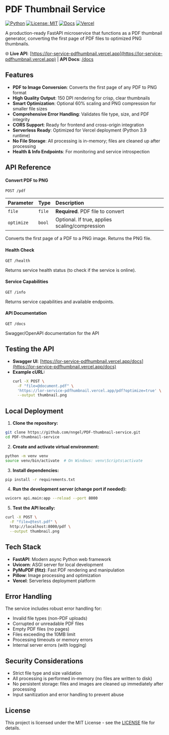 # PDF Thumbnail Service

[![Python](https://img.shields.io/badge/python-3.9%2B-blue?logo=python)](https://www.python.org/)
[![License: MIT](https://img.shields.io/badge/License-MIT-yellow.svg)](LICENSE)
[![Docs](https://img.shields.io/badge/docs-Swagger-blue?logo=swagger)](https://lor-service-pdfhumbnail.vercel.app/docs)
[![Vercel](https://img.shields.io/badge/deployed%20on-Vercel-black?logo=vercel)](https://lor-service-pdfhumbnail.vercel.app)

A production-ready FastAPI microservice that functions as a PDF thumbnail generator, converting the first page of PDF files to optimized PNG thumbnails.

🌐 **Live API**: [https://lor-service-pdfhumbnail.vercel.app](https://lor-service-pdfhumbnail.vercel.app) | **API Docs**: [/docs](https://lor-service-pdfhumbnail.vercel.app/docs)

## Features
- **PDF to Image Conversion**: Converts the first page of any PDF to PNG format
- **High Quality Output**: 150 DPI rendering for crisp, clear thumbnails
- **Smart Optimization**: Optional 60% scaling and PNG compression for smaller file sizes
- **Comprehensive Error Handling**: Validates file type, size, and PDF integrity
- **CORS Support**: Ready for frontend and cross-origin integration
- **Serverless Ready**: Optimized for Vercel deployment (Python 3.9 runtime)
- **No File Storage**: All processing is in-memory; files are cleaned up after processing
- **Health & Info Endpoints**: For monitoring and service introspection

## API Reference

#### Convert PDF to PNG

```http
POST /pdf
```

| Parameter   | Type     | Description                                      |
| :---------- | :------- | :----------------------------------------------- |
| `file`      | `file`   | **Required**. PDF file to convert                |
| `optimize`  | `bool`   | Optional. If true, applies scaling/compression   |

Converts the first page of a PDF to a PNG image. Returns the PNG file.

#### Health Check

```http
GET /health
```

Returns service health status (to check if the service is online).

#### Service Capabilities

```http
GET /info
```

Returns service capabilities and available endpoints.

#### API Documentation

```http
GET /docs
```

Swagger/OpenAPI documentation for the API

## Testing the API
- **Swagger UI**: [https://lor-service-pdfhumbnail.vercel.app/docs](https://lor-service-pdfhumbnail.vercel.app/docs)
- **Example cURL:**
  ```bash
  curl -X POST \
    -F "file=@document.pdf" \
    'https://lor-service-pdfhumbnail.vercel.app/pdf?optimize=true' \
    --output thumbnail.png
  ```

## Local Deployment

1. **Clone the repository:**
  ```bash
  git clone https://github.com/nngel/PDF-thumbnail-service.git
  cd PDF-thumbnail-service
  ```

2. **Create and activate virtual environment:**
  ```bash
  python -m venv venv
  source venv/bin/activate  # On Windows: venv\Scripts\activate
  ```

3. **Install dependencies:**
  ```bash
  pip install -r requirements.txt
  ```
4. **Run the development server (change port if needed):**
  ```bash
  uvicorn api.main:app --reload --port 8000
  ```

5. **Test the API locally:**
  ```bash
  curl -X POST \
    -F "file=@test.pdf" \
    http://localhost:8000/pdf \
    --output thumbnail.png
  ```

## Tech Stack
- **FastAPI**: Modern async Python web framework
- **Uvicorn**: ASGI server for local development
- **PyMuPDF (fitz)**: Fast PDF rendering and manipulation
- **Pillow**: Image processing and optimization
- **Vercel**: Serverless deployment platform

## Error Handling
The service includes robust error handling for:
- Invalid file types (non-PDF uploads)
- Corrupted or unreadable PDF files
- Empty PDF files (no pages)
- Files exceeding the 10MB limit
- Processing timeouts or memory errors
- Internal server errors (with logging)

## Security Considerations
- Strict file type and size validation
- All processing is performed in-memory (no files are written to disk)
- No persistent storage: files and images are cleaned up immediately after processing
- Input sanitization and error handling to prevent abuse

## License

This project is licensed under the MIT License - see the [LICENSE](LICENSE) file for details.